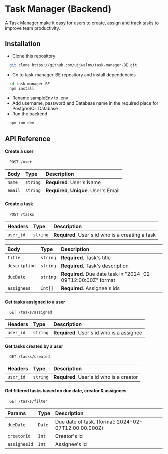 
# Task Manager (Backend)

A Task Manager make it easy for users to create, assign and track tasks to improve team productivity.

## Installation

- Clone this repository

```bash
  git clone https://github.com/ujjwalnv/task-manager-BE.git
```

- Go to task-manager-BE repository and install dependencies

```bash
  cd task-manager-BE
  npm install
```

- Rename sampleEnv to .env
- Add username, password and Database name in the required place for PostgreSQL Database
- Run the backend

```bash
  npm run dev
```

## API Reference

#### Create a user

```
  POST /user
```

| Body      | Type     | Description                |
| :-------- | :------- | :------------------------- |
| `name` | `string` | **Required**. User's Name |
| `email` | `string` | **Required, Unique**. User's Email |

#### Create a task

```
  POST /tasks
```

| Headers | Type     | Description                       |
| :-------- | :------- | :-------------------------------- |
| `user_id`      | `string` | **Required**. User's id who is a creating a task |

| Body | Type     | Description                       |
| :-------- | :------- | :-------------------------------- |
| `title`      | `string` | **Required**. Task's title|
| `description`      | `string` | **Required**. Task's description|
| `dueDate`      | `string` | **Required**. Due date task in "2024-02-09T12:00:00Z" format|
| `assignees`      | `Int[]` | **Required**. Assignee's ids|


#### Get tasks assigned to a user

```
  GET /tasks/assigned
```

| Headers | Type     | Description                       |
| :-------- | :------- | :-------------------------------- |
| `user_id`      | `string` | **Required**. User's id who is a assignee |

#### Get tasks created by a user

```
  GET /tasks/created
```
| Headers | Type     | Description                       |
| :-------- | :------- | :-------------------------------- |
| `user_id`      | `string` | **Required**. User's id who is a creator |

#### Get filtered tasks based on due date, creator & assignees

```
  GET /tasks/filter
```
| Params | Type     | Description                       |
| :-------- | :------- | :-------------------------------- |
| `dueDate`      | `Date` | Due date of task. (format: 2024-02-07T12:00:00.000Z)|
| `creatorId`      | `Int` | Creator's id |
| `assigneeId`      | `Int` | Assignee's id |